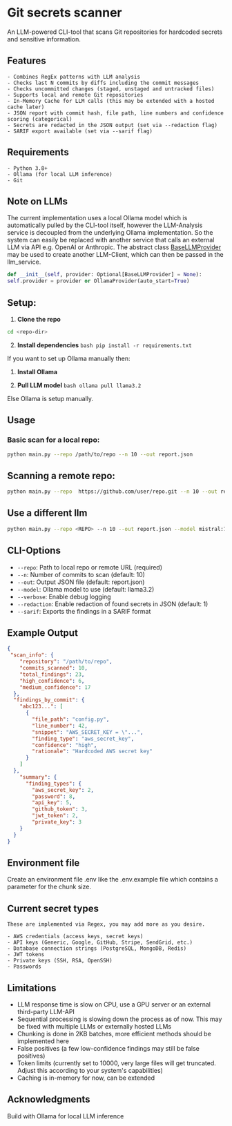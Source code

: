 # Git secrets scanner 

An LLM-powered CLI-tool that scans Git repositories for hardcoded secrets and sensitive information.

## Features
    - Combines RegEx patterns with LLM analysis
    - Checks last N commits by diffs including the commit messages
    - Checks uncommitted changes (staged, unstaged and untracked files)
    - Supports local and remote Git repositories
    - In-Memory Cache for LLM calls (this may be extended with a hosted cache later)
    - JSON report with commit hash, file path, line numbers and confidence scoring (categorical)
    - Secrets are redacted in the JSON output (set via --redaction flag)
    - SARIF export available (set via --sarif flag)

## Requirements
    - Python 3.8+
    - Ollama (for local LLM inference)
    - Git

## Note on LLMs
    
The current implementation uses a local Ollama model which is automatically pulled by the CLI-tool itself, however the LLM-Analysis service is decoupled from the underlying
Ollama implementation. So the system can easily be replaced with another service that calls an external LLM via API e.g. OpenAI or Anthropic. The abstract class [BaseLLMProvider](https://github.com/ErenCanYildirim/LLM-Secrets-Scanner-for-Git-Repos/blob/main/src/basellm_provider.py) may be used to create another LLM-Client, which can then be passed in the llm_service. 
```python
def __init__(self, provider: Optional[BaseLLMProvider] = None):
self.provider = provider or OllamaProvider(auto_start=True)
```

## Setup:

1. **Clone the repo**
```bash git clone https://github.com/ErenCanYildirim/LLM-Git-Repo-Secrets-Scanner.git
cd <repo-dir>
```

2. **Install dependencies**
    ```bash pip install -r requirements.txt```

If you want to set up Ollama manually then:

1. **Install Ollama**

2. **Pull LLM model**
    ```bash ollama pull llama3.2```

Else Ollama is setup manually. 

## Usage

### Basic scan for a local repo:
```bash
python main.py --repo /path/to/repo --n 10 --out report.json
```

## Scanning a remote repo:
```bash
python main.py --repo  https://github.com/user/repo.git --n 10 --out report.json
```

## Use a different llm
```bash 
python main.py --repo <REPO> --n 10 --out report.json --model mistral:7b
```

## CLI-Options

- `--repo`: Path to local repo or remote URL (required)
- `--n`: Number of commits to scan (default: 10)
- `--out`: Output JSON file (default: report.json) 
- `--model`: Ollama model to use (default: llama3.2)
- `--verbose`: Enable debug logging
- `--redaction`: Enable redaction of found secrets in JSON (default: 1)
- `--sarif`: Exports the findings in a SARIF format

## Example Output
```json
{
 "scan_info": {
    "repository": "/path/to/repo",
    "commits_scanned": 10,
    "total_findings": 23,
    "high_confidence": 6,
    "medium_confidence": 17
  },
  "findings_by_commit": {
    "abc123...": [
      {
        "file_path": "config.py",
        "line_number": 42,
        "snippet": "AWS_SECRET_KEY = \"...",
        "finding_type": "aws_secret_key",
        "confidence": "high",
        "rationale": "Hardcoded AWS secret key"
      }
    ]
  },
    "summary": {
      "finding_types": {
        "aws_secret_key": 2,
        "password": 8,
        "api_key": 5,
        "github_token": 3,
        "jwt_token": 2,
        "private_key": 3
    }
  }
}
```

## Environment file

Create an environment file .env like the .env.example file which contains a parameter for the chunk size.

## Current secret types
    These are implemented via Regex, you may add more as you desire.

    - AWS credentials (access keys, secret keys)
    - API keys (Generic, Google, GitHub, Stripe, SendGrid, etc.)
    - Database connection strings (PostgreSQL, MongoDB, Redis)
    - JWT tokens
    - Private keys (SSH, RSA, OpenSSH)
    - Passwords

## Limitations

  - LLM response time is slow on CPU, use a GPU server or an external third-party LLM-API
  - Sequential processing is slowing down the process as of now. This may be fixed with multiple LLMs or externally hosted LLMs
  - Chunking is done in 2KB batches, more efficient methods should be implemented here
  - False positives (a few low-confidence findings may still be false positives)
  - Token limits (currently set to 10000, very large files will get truncated. Adjust this according to your system's capabilities)
  - Caching is in-memory for now, can be extended

## Acknowledgments

  Build with Ollama for local LLM inference